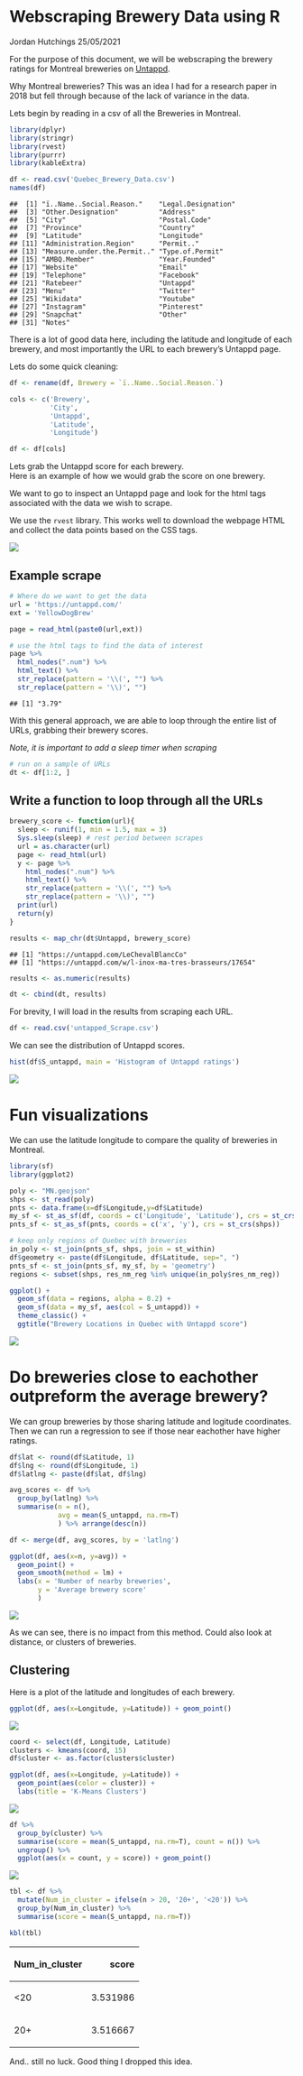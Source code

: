 Webscraping Brewery Data using R
================
Jordan Hutchings
25/05/2021

For the purpose of this document, we will be webscraping the brewery
ratings for Montreal breweries on [Untappd](https://untappd.com/).

Why Montreal breweries? This was an idea I had for a research paper in
2018 but fell through because of the lack of variance in the data.

Lets begin by reading in a csv of all the Breweries in Montreal.

``` r
library(dplyr)
library(stringr)
library(rvest)
library(purrr)
library(kableExtra)

df <- read.csv('Quebec_Brewery_Data.csv')
names(df)
```

    ##  [1] "ï..Name..Social.Reason."    "Legal.Designation"         
    ##  [3] "Other.Designation"          "Address"                   
    ##  [5] "City"                       "Postal.Code"               
    ##  [7] "Province"                   "Country"                   
    ##  [9] "Latitude"                   "Longitude"                 
    ## [11] "Administration.Region"      "Permit.."                  
    ## [13] "Measure.under.the.Permit.." "Type.of.Permit"            
    ## [15] "AMBQ.Member"                "Year.Founded"              
    ## [17] "Website"                    "Email"                     
    ## [19] "Telephone"                  "Facebook"                  
    ## [21] "Ratebeer"                   "Untappd"                   
    ## [23] "Menu"                       "Twitter"                   
    ## [25] "Wikidata"                   "Youtube"                   
    ## [27] "Instagram"                  "Pinterest"                 
    ## [29] "Snapchat"                   "Other"                     
    ## [31] "Notes"

There is a lot of good data here, including the latitude and longitude
of each brewery, and most importantly the URL to each brewery’s Untappd
page.

Lets do some quick cleaning:

``` r
df <- rename(df, Brewery = `ï..Name..Social.Reason.`)

cols <- c('Brewery', 
          'City',
          'Untappd',
          'Latitude',
          'Longitude')

df <- df[cols]
```

Lets grab the Untappd score for each brewery.  
Here is an example of how we would grab the score on one brewery.

We want to go to inspect an Untappd page and look for the html tags
associated with the data we wish to scrape.

We use the `rvest` library. This works well to download the webpage HTML
and collect the data points based on the CSS tags.

![](inspect-untappd-score.png)

## Example scrape

``` r
# Where do we want to get the data
url = 'https://untappd.com/' 
ext = 'YellowDogBrew'

page = read_html(paste0(url,ext))

# use the html tags to find the data of interest
page %>%
  html_nodes(".num") %>%
  html_text() %>%
  str_replace(pattern = '\\(', "") %>%
  str_replace(pattern = '\\)', "")
```

    ## [1] "3.79"

With this general approach, we are able to loop through the entire list
of URLs, grabbing their brewery scores.

*Note, it is important to add a sleep timer when scraping*

``` r
# run on a sample of URLs
dt <- df[1:2, ]
```

## Write a function to loop through all the URLs

``` r
brewery_score <- function(url){
  sleep <- runif(1, min = 1.5, max = 3)
  Sys.sleep(sleep) # rest period between scrapes
  url = as.character(url)
  page <- read_html(url)
  y <- page %>%
    html_nodes(".num") %>%
    html_text() %>%
    str_replace(pattern = '\\(', "") %>%
    str_replace(pattern = '\\)', "")
  print(url)
  return(y)
}

results <- map_chr(dt$Untappd, brewery_score)
```

    ## [1] "https://untappd.com/LeChevalBlancCo"
    ## [1] "https://untappd.com/w/l-inox-ma-tres-brasseurs/17654"

``` r
results <- as.numeric(results)

dt <- cbind(dt, results)
```

For brevity, I will load in the results from scraping each URL.

``` r
df <- read.csv('untapped_Scrape.csv')
```

We can see the distribution of Untappd scores.

``` r
hist(df$S_untappd, main = 'Histogram of Untappd ratings')
```

![](README_figs/README-unnamed-chunk-8-1.png)<!-- -->

# Fun visualizations

We can use the latitude longitude to compare the quality of breweries in
Montreal.

``` r
library(sf)
library(ggplot2)

poly <- "MN.geojson"
shps <- st_read(poly)
pnts <- data.frame(x=df$Longitude,y=df$Latitude)
my_sf <- st_as_sf(df, coords = c('Longitude', 'Latitude'), crs = st_crs(shps) )
pnts_sf <- st_as_sf(pnts, coords = c('x', 'y'), crs = st_crs(shps))

# keep only regions of Quebec with breweries
in_poly <- st_join(pnts_sf, shps, join = st_within)
df$geometry <- paste(df$Longitude, df$Latitude, sep=", ")
pnts_sf <- st_join(pnts_sf, my_sf, by = 'geometry')
regions <- subset(shps, res_nm_reg %in% unique(in_poly$res_nm_reg))
```

``` r
ggplot() + 
  geom_sf(data = regions, alpha = 0.2) +
  geom_sf(data = my_sf, aes(col = S_untappd)) +
  theme_classic() + 
  ggtitle("Brewery Locations in Quebec with Untappd score")
```

![](README_figs/README-unnamed-chunk-10-1.png)<!-- -->

# Do breweries close to eachother outpreform the average brewery?

We can group breweries by those sharing latitude and logitude
coordinates.  
Then we can run a regression to see if those near eachother have higher
ratings.

``` r
df$lat <- round(df$Latitude, 1)
df$lng <- round(df$Longitude, 1)
df$latlng <- paste(df$lat, df$lng)

avg_scores <- df %>%
  group_by(latlng) %>%
  summarise(n = n(), 
            avg = mean(S_untappd, na.rm=T)
            ) %>% arrange(desc(n))

df <- merge(df, avg_scores, by = 'latlng')

ggplot(df, aes(x=n, y=avg)) + 
  geom_point() + 
  geom_smooth(method = lm) + 
  labs(x = 'Number of nearby breweries', 
       y = 'Average brewery score' 
       )
```

![](README_figs/README-unnamed-chunk-11-1.png)<!-- -->

As we can see, there is no impact from this method. Could also look at
distance, or clusters of breweries.

## Clustering

Here is a plot of the latitude and longitudes of each brewery.

``` r
ggplot(df, aes(x=Longitude, y=Latitude)) + geom_point()
```

![](README_figs/README-unnamed-chunk-12-1.png)<!-- -->

``` r
coord <- select(df, Longitude, Latitude)
clusters <- kmeans(coord, 15)
df$cluster <- as.factor(clusters$cluster)

ggplot(df, aes(x=Longitude, y=Latitude)) + 
  geom_point(aes(color = cluster)) + 
  labs(title = 'K-Means Clusters')
```

![](README_figs/README-unnamed-chunk-13-1.png)<!-- -->

``` r
df %>%
  group_by(cluster) %>%
  summarise(score = mean(S_untappd, na.rm=T), count = n()) %>%
  ungroup() %>%
  ggplot(aes(x = count, y = score)) + geom_point()
```

![](README_figs/README-unnamed-chunk-13-2.png)<!-- -->

``` r
tbl <- df %>%
  mutate(Num_in_cluster = ifelse(n > 20, '20+', '<20')) %>%
  group_by(Num_in_cluster) %>%
  summarise(score = mean(S_untappd, na.rm=T))

kbl(tbl)
```

<table>

<thead>

<tr>

<th style="text-align:left;">

Num\_in\_cluster

</th>

<th style="text-align:right;">

score

</th>

</tr>

</thead>

<tbody>

<tr>

<td style="text-align:left;">

\<20

</td>

<td style="text-align:right;">

3.531986

</td>

</tr>

<tr>

<td style="text-align:left;">

20+

</td>

<td style="text-align:right;">

3.516667

</td>

</tr>

</tbody>

</table>

And.. still no luck. Good thing I dropped this idea.
